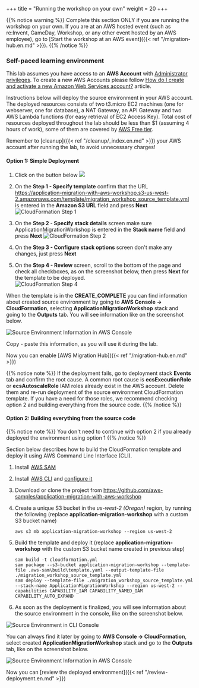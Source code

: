 +++
title = "Running the workshop on your own"
weight = 20
+++

{{% notice warning %}}
Complete this section ONLY if you are running the workshop on your own. If you are at an AWS hosted event (such as re:Invent, GameDay, Workshop, or any other event hosted by an AWS employee), go to [Start the workshop at an AWS event]({{< ref "/migration-hub.en.md" >}}).
{{% /notice %}}


### Self-paced learning environment

This lab assumes you have access to an **AWS Account** with <a href="https://docs.aws.amazon.com/IAM/latest/UserGuide/getting-started_create-admin-group.html" target="_blank">Administrator privileges</a>. To create a new AWS Accounts please follow <a href="https://aws.amazon.com/premiumsupport/knowledge-center/create-and-activate-aws-account/" target="_blank">How do I create and activate a new Amazon Web Services account?</a> article.

Instructions below will deploy the source environment in your AWS account. The deployed resources consists of two t3.micro EC2 machines (one for webserver, one for database), a NAT Gateway, an API Gateway and two AWS Lambda functions (for easy retrieval of EC2 Access Key). Total cost of resources deployed throughout the lab should be less than $1 (assuming 4 hours of work), some of them are covered by <a href="https://aws.amazon.com/free/" target="_blank">AWS Free tier</a>.

Remember to [cleanup]({{< ref "/cleanup/_index.en.md" >}}) your AWS account after running the lab, to avoid unnecessary charges!

#### Option 1: Simple Deployment

1. Click on the button below <a href="https://console.aws.amazon.com/cloudformation/home?region=us-west-2#/stacks/new?stackName=ApplicationMigrationWorkshop&templateURL=https://application-migration-with-aws-workshop.s3-us-west-2.amazonaws.com/template/migration_workshop_source_template.yml" target="_blank"><img src="https://application-migration-with-aws-workshop.s3-us-west-2.amazonaws.com/static/cloudformation-launch-stack.png"></a>


2. On the **Step 1 - Specify template** confirm that the URL https://application-migration-with-aws-workshop.s3-us-west-2.amazonaws.com/template/migration_workshop_source_template.yml is entered in the **Amazon S3 URL** field and press **Next**
  ![CloudFormation Step 1](/intro/cloudformation-step1.en.png)

4. On the **Step 2 - Specify stack details** screen make sure ApplicationMigrationWorkshop is entered in the **Stack name** field and press **Next**
   ![CloudFormation Step 2](/intro/cloudformation-step2.en.png)

5. On the **Step 3 - Configure stack options** screen don't make any changes, just press **Next**  

6. On the **Step 4 - Review** screen, scroll to the bottom of the page and check all checkboxes, as on the screenshot below, then press **Next** for the template to be deployed.  
  ![CloudFormation Step 4](/intro/cloudformation-step4.en.png)

When the template is in the **CREATE_COMPLETE** you can find information about created source environment by going to **AWS Console -> CloudFormation**, selecting  **ApplicationMigrationWorkshop** stack and going to the **Outputs** tab. You will see information like on the screenshot below.

![Source Environment Information in AWS Console](/intro/self-service-env-awsconsole-info.en.png)

Copy - paste this information, as you will use it during the lab.

Now you can enable [AWS Migration Hub]({{< ref "/migration-hub.en.md" >}})  

{{% notice note %}}
If the deployment fails, go to deployment stack **Events** tab and confirm the root cause. A common root cause is **ecsExecutionRole** or **ecsAutoscaleRole** IAM roles already exist in the AWS account. Delete them and re-run deployment of the source environment CloudFormation template. If you have a need for those roles, we recommend checking option 2 and building everything from the source code.
{{% /notice %}}

#### Option 2: Building everything from the source code

{{% notice note %}}
You don't need to continue with option 2 if you already deployed the environment using option 1
{{% /notice %}}

Section below describes how to build the CloudFormation template and deploy it using AWS Command Line Interface (CLI).

1. Install  <a href="https://docs.aws.amazon.com/serverless-application-model/latest/developerguide/serverless-sam-cli-install.html" target="_blank">AWS SAM</a>

2. Install <a href="https://docs.aws.amazon.com/cli/latest/userguide/cli-chap-install.html" target="_blank">AWS CLI</a> and <a href="https://docs.aws.amazon.com/cli/latest/userguide/cli-chap-configure.html" target="_blank">configure it</a>

3. Download or clone the project from <a href="https://github.com/aws-samples/application-migration-with-aws-workshop" target="_blank">https://github.com/aws-samples/application-migration-with-aws-workshop</a>


4. Create a unique S3 bucket in the *us-west-2 (Oregon)* region, by running the following (replace **application-migration-workshop** with a custom S3 bucket name)

   ```
   aws s3 mb application-migration-workshop --region us-west-2
   ```  

5. Build the template and deploy it (replace **application-migration-workshop** with the custom S3 bucket name created in previous step)  

   ```
   sam build -t cloudformation.yml  
   sam package --s3-bucket application-migration-workshop --template-file .aws-sam\build\template.yaml --output-template-file ./migration_workshop_source_template.yml  
   sam deploy --template-file ./migration_workshop_source_template.yml --stack-name ApplicationMigrationWorkshop --region us-west-2 --capabilities CAPABILITY_IAM CAPABILITY_NAMED_IAM CAPABILITY_AUTO_EXPAND  
   ```

6. As soon as the deployment is finalized, you will see information about the source environment in the console, like on the screenshot below.

![Source Environment in CLI Console](/intro/self-service-env-cli-info.en.png)

You can always find it later by going to **AWS Console -> CloudFormation**, select created **ApplicationMigrationWorkshop** stack and go to the **Outputs** tab, like on the screenshot below.

![Source Environment Information in AWS Console](/intro/self-service-env-awsconsole-info.en.png)

Now you can [review the deployed environment]({{< ref "/review-deployment.en.md" >}})  
